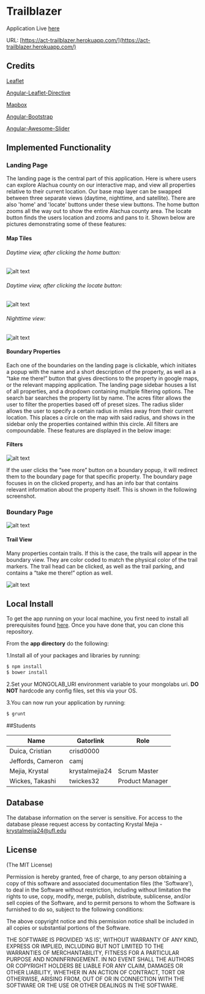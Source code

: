 # Trailblazer

Application Live [here](https://act-trailblazer.herokuapp.com/)

URL: [https://act-trailblazer.herokuapp.com/](https://act-trailblazer.herokuapp.com/)

## Credits

[Leaflet](http://leafletjs.com/)

[Angular-Leaflet-Directive](http://tombatossals.github.io/angular-leaflet-directive/#!/)

[Mapbox](https://www.mapbox.com/mapbox.js/api/v2.4.0/)

[Angular-Bootstrap](https://angular-ui.github.io/bootstrap/)

[Angular-Awesome-Slider](http://darul75.github.io/angular-awesome-slider/)

## Implemented Functionality

### Landing Page

The landing page is the central part of this application. Here is where users can explore Alachua county on our interactive map, and view all properties relative to their current location. Our base map layer can be swapped between three separate views (daytime, nighttime, and satellite). There are also 'home' and 'locate' buttons under these view buttons. The home button zooms all the way out to show the entire Alachua county area. The locate button finds the users location and zooms and pans to it. Shown below are pictures demonstrating some of these features:

#### Map Tiles

###### Daytime view, after clicking the home button:
![alt text](images/home_button.JPG "home_button")

###### Daytime view, after clicking the locate button:
![alt text](images/location.JPG "location")

###### Nighttime view:
![alt text](images/landing_dark.JPG "Dark Landing Page") 

#### Boundary Properties

Each one of the boundaries on the landing page is clickable, which initiates a popup with the name and a short description of the property, as well as a “take me there!” button that gives directions to the property in google maps, or the relevant mapping application. The landing page sidebar houses a list of all properties, and a dropdown containing multiple filtering options. The search bar searches the property list by name. The acres filter allows the user to filter the properties based off of preset sizes. The radius slider allows the user to specify a certain radius in miles away from their current location. This places a circle on the map with said radius, and shows in the sidebar only the properties contained within this circle. All filters are compoundable. These features are displayed in the below image:

#### Filters

![alt text](images/landing_filters.JPG "Landing Page Filters")

If the user clicks the “see more” button on a boundary popup, it will redirect them to the boundary page for that specific property. The boundary page focuses in on the clicked property, and has an info bar that contains relevant information about the property itself. This is shown in the following screenshot.

### Boundary Page

![alt text](images/boundary.JPG "Boundary Page")

#### Trail View 

Many properties contain trails. If this is the case, the trails will appear in the boundary view. They are color coded to match the physical color of the trail markers. The trail head can be clicked, as well as the trail parking, and contains a “take me there!” option as well.

![alt text](images/trails.JPG "Trails Page")


## Local Install

To get the app running on your local machine, you first need to install all prerequisites found [here](https://github.com/MEAN-Girls/Trailblazer/tree/develop/app). Once you have done that, you can clone this repository.

From the **app directory** do the following:

1.Install all of your packages and libraries by running:
```bash
$ npm install
$ bower install
```
2.Set your MONGOLAB_URI environment variable to your mongolabs uri. **DO NOT** hardcode any config files, set this via your OS.

3.You can now run your application by running:
```bash
$ grunt
```

##Students

Name   		      |  Gatorlink     | Role   
------------------|----------------|-----------------
Duica, Cristian   | crisd0000	   |
Jeffords, Cameron | camj           |
Mejia, Krystal    | krystalmejia24 | Scrum Master
Wickes, Takashi   | twickes32	   | Product Manager


## Database

The database information on the server is sensitive.  For access to the database please request access by contacting Krystal Mejia - krystalmejia24@ufl.edu


## License
(The MIT License)

Permission is hereby granted, free of charge, to any person obtaining
a copy of this software and associated documentation files (the
'Software'), to deal in the Software without restriction, including
without limitation the rights to use, copy, modify, merge, publish,
distribute, sublicense, and/or sell copies of the Software, and to
permit persons to whom the Software is furnished to do so, subject to
the following conditions:

The above copyright notice and this permission notice shall be
included in all copies or substantial portions of the Software.

THE SOFTWARE IS PROVIDED 'AS IS', WITHOUT WARRANTY OF ANY KIND,
EXPRESS OR IMPLIED, INCLUDING BUT NOT LIMITED TO THE WARRANTIES OF
MERCHANTABILITY, FITNESS FOR A PARTICULAR PURPOSE AND NONINFRINGEMENT.
IN NO EVENT SHALL THE AUTHORS OR COPYRIGHT HOLDERS BE LIABLE FOR ANY
CLAIM, DAMAGES OR OTHER LIABILITY, WHETHER IN AN ACTION OF CONTRACT,
TORT OR OTHERWISE, ARISING FROM, OUT OF OR IN CONNECTION WITH THE
SOFTWARE OR THE USE OR OTHER DEALINGS IN THE SOFTWARE.

